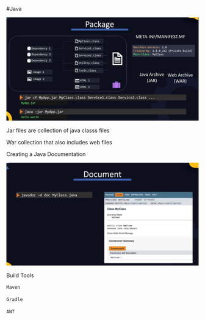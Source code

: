#Java 

![](images/2020-10-12-12-53-33.png)

Jar files are collection of java classs files

War collection that also includes web files


Creating a Java Documentation

![](images/2020-10-12-13-03-36.png)


Build Tools

    Maven
    
    Gradle

    ANT
    
